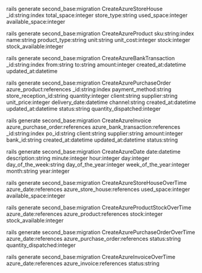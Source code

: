 rails generate second_base:migration CreateAzureStoreHouse _id:string:index total_space:integer store_type:string used_space:integer available_space:integer

rails generate second_base:migration CreateAzureProduct sku:string:index name:string product_type:string unit:string unit_cost:integer stock:integer stock_available:integer

rails generate second_base:migration CreateAzureBankTransaction _id:string:index from:string to:string amount:integer created_at:datetime updated_at:datetime

rails generate second_base:migration CreateAzurePurchaseOrder azure_product:references _id:string:index payment_method:string store_reception_id:string quantity:integer client:string supplier:string unit_price:integer delivery_date:datetime channel:string created_at:datetime updated_at:datetime status:string quantity_dispatched:integer

rails generate second_base:migration CreateAzureInvoice azure_purchase_order:references azure_bank_transaction:references _id:string:index po_id:string client:string supplier:string amount:integer bank_id:string created_at:datetime updated_at:datetime status:string

rails generate second_base:migration CreateAzureDate date:datetime description:string minute:integer hour:integer day:integer day_of_the_week:string day_of_the_year:integer week_of_the_year:integer month:string year:integer

rails generate second_base:migration CreateAzureStoreHouseOverTime azure_date:references azure_store_house:references used_space:integer available_space:integer

rails generate second_base:migration CreateAzureProductStockOverTime azure_date:references azure_product:references stock:integer stock_available:integer

rails generate second_base:migration CreateAzurePurchaseOrderOverTime azure_date:references azure_purchase_order:references status:string quantity_dispatched:integer

rails generate second_base:migration CreateAzureInvoiceOverTime azure_date:references azure_invoice:references status:string